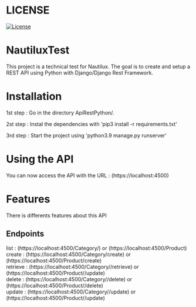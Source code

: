 # LICENSE
[![License](https://img.shields.io/github/license/H-chauvet/DiscordBotJam)](https://github.com/H-chauvet/DiscordBotJam)

# NautiluxTest

This project is a technical test for Nautilux. The goal is to create and setup a REST API using Python with Django/Django Rest Framework.

# Installation

1st step : Go in the directory ApiRestPython/.

2st step : Instal the dependencies with 'pip3 install -r requirements.txt'

3rd step : Start the project using 'python3.9 manage.py runserver'

# Using the API

You can now access the API with the URL : (https://localhost:4500)


# Features

There is differents features about this API

## Endpoints

list : (https://localhost:4500/Category/) or (https://localhost:4500/Product) <br>
create : (https://localhost:4500/Category/create) or (https://localhost:4500/Product/create) <br>
retrieve : (https://localhost:4500/Category/<id>/retrieve) or (https://localhost:4500/Product/<id>/update) <br>
delete : (https://localhost:4500/Category/<id>/delete) or (https://localhost:4500/Product/<id>/delete) <br>
update : (https://localhost:4500/Category/<id>/update) or (https://localhost:4500/Product/<id>/update) <br>